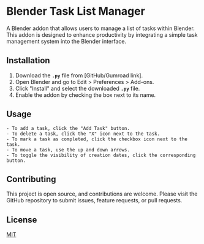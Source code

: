 # Blender Task List Manager

A Blender addon that allows users to manage a list of tasks within Blender.
This addon is designed to enhance productivity by integrating a simple task management system into the Blender interface.

## Installation

1. Download the **`.py`** file from [GitHub/Gumroad link].
2. Open Blender and go to Edit > Preferences > Add-ons.
3. Click "Install" and select the downloaded **`.py`** file.
4. Enable the addon by checking the box next to its name.



## Usage

```
- To add a task, click the "Add Task" button.
- To delete a task, click the "X" icon next to the task.
- To mark a task as completed, click the checkbox icon next to the task.
- To move a task, use the up and down arrows.
- To toggle the visibility of creation dates, click the corresponding button.
```

## Contributing

This project is open source, and contributions are welcome. 
Please visit the GitHub repository to submit issues, feature requests, or pull requests.

## License

[MIT](https://choosealicense.com/licenses/mit/)
